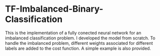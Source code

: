 # TF-Imbalanced-Binary-Classification
This is the implementation of a fully conected neural network for an imbalanced classification problem. 
I developed the model from scratch. To handle the imbalanced problem, different weights associated for different labels are added to
the cost function. A simple example is also provided.
